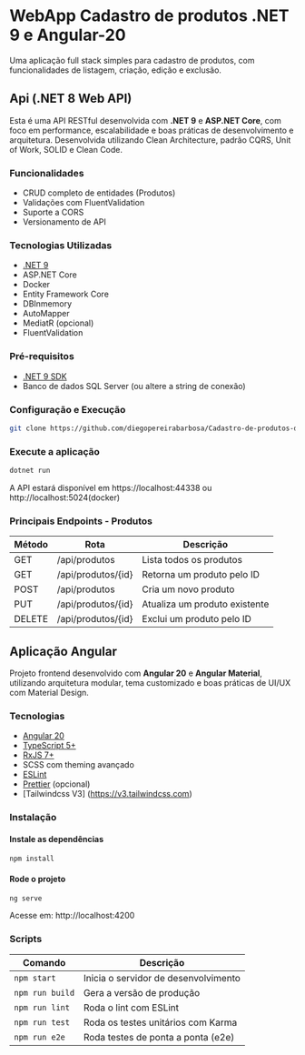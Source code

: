 # WebApp Cadastro de produtos .NET 9 e Angular-20
Uma aplicação full stack simples para cadastro de produtos, com funcionalidades de listagem, criação, edição e exclusão.

## Api (.NET 8 Web API)
Esta é uma API RESTful desenvolvida com **.NET 9** e **ASP.NET Core**, com foco em performance, escalabilidade e boas práticas de desenvolvimento e arquitetura.
Desenvolvida utilizando Clean Architecture, padrão CQRS, Unit of Work, SOLID e Clean Code.
###  Funcionalidades

- CRUD completo de entidades (Produtos)
- Validações com FluentValidation
- Suporte a CORS
- Versionamento de API

###  Tecnologias Utilizadas

- [.NET 9](https://dotnet.microsoft.com/en-us/download/dotnet/9.0)
- ASP.NET Core
- Docker
- Entity Framework Core
- DBInmemory
- AutoMapper
- MediatR (opcional)
- FluentValidation

###  Pré-requisitos

- [.NET 9 SDK](https://dotnet.microsoft.com/en-us/download/dotnet/9.0)
- Banco de dados SQL Server (ou altere a string de conexão)

###  Configuração e Execução
```bash
git clone https://github.com/diegopereirabarbosa/Cadastro-de-produtos-dotnet-angular
````
### Execute a aplicação
````bash
dotnet run
````
A API estará disponível em https://localhost:44338 ou http://localhost:5024(docker)
### Principais Endpoints - Produtos
| Método | Rota               | Descrição                     |
| ------ | ------------------ | ----------------------------- |
| GET    | /api/produtos      | Lista todos os produtos       |
| GET    | /api/produtos/{id} | Retorna um produto pelo ID    |
| POST   | /api/produtos      | Cria um novo produto          |
| PUT    | /api/produtos/{id} | Atualiza um produto existente |
| DELETE | /api/produtos/{id} | Exclui um produto pelo ID     |

##  Aplicação Angular

Projeto frontend desenvolvido com **Angular 20** e **Angular Material**, utilizando arquitetura modular, tema customizado e boas práticas de UI/UX com Material Design.

###  Tecnologias

- [Angular 20](https://angular.io/)
- [TypeScript 5+](https://www.typescriptlang.org/)
- [RxJS 7+](https://rxjs.dev/)
- SCSS com theming avançado
- [ESLint](https://eslint.org/)
- [Prettier](https://prettier.io/) (opcional)
- [Tailwindcss V3] (https://v3.tailwindcss.com)

###  Instalação
#### Instale as dependências
```bash
npm install
````
#### Rode o projeto
````bash
ng serve
````
Acesse em: http://localhost:4200

###  Scripts
| Comando         | Descrição                            |
| --------------- | ------------------------------------ |
| `npm start`     | Inicia o servidor de desenvolvimento |
| `npm run build` | Gera a versão de produção            |
| `npm run lint`  | Roda o lint com ESLint               |
| `npm run test`  | Roda os testes unitários com Karma   |
| `npm run e2e`   | Roda testes de ponta a ponta (e2e)   |

